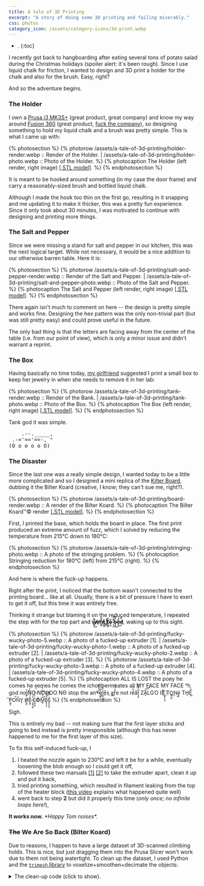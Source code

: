 ```yaml
---
title: A tale of 3D Printing
excerpt: "A story of doing some 3D printing and failing miserably."
css: photos
category_icon: /assets/category-icons/3d-print.webp
---
```


- .
{:toc}

I recently got back to hangboarding after eating several tons of potato salad during the Christmas holidays (spoiler alert: it's been rough).
Since I use liquid chalk for friction, I wanted to design and 3D print a holder for the chalk and also for the brush.
Easy, right?

And so the adventure begins.


### The Holder

I own a [Prusa i3 MK3S+](https://www.prusa3d.com/category/original-prusa-i3-mk3s/) (great product, great company) and know my way around [Fusion 360](https://www.autodesk.com/products/fusion-360/free-trial) (great product, [fuck the company](https://hackaday.com/2022/08/12/local-simulation-feature-to-be-removed-from-all-autodesk-fusion-360-versions/)), so designing something to hold my liquid chalk and a brush was pretty simple.
This is what I came up with:

{% photosection %}
  {% photorow /assets/a-tale-of-3d-printing/holder-render.webp :: Render of the Holder. | /assets/a-tale-of-3d-printing/holder-photo.webp :: Photo of the Holder. %}
  {% photocaption The Holder (left render, right image) <a href="/assets/a-tale-of-3d-printing/holder.zip">[.STL model]</a>. %}
{% endphotosection %}

It is meant to be hooked around something (in my case the door frame) and carry a reasonably-sized brush and bottled liquid chalk.

Although I made the hook too thin on the first go, resulting in it snapping and me updating it to make it thicker, this was a pretty fun experience.
Since it only took about 30 minutes, I was motivated to continue with designing and printing more things.


### The Salt and Pepper

Since we were missing a stand for salt and pepper in our kitchen, this was the next logical target.
While not necessary, it would be a nice addition to our otherwise barren table.
Here it is:

{% photosection %}
  {% photorow /assets/a-tale-of-3d-printing/salt-and-pepper-render.webp :: Render of the Salt and Pepper. | /assets/a-tale-of-3d-printing/salt-and-pepper-photo.webp :: Photo of the Salt and Pepper. %}
  {% photocaption The Salt and Pepper (left render, right image) <a href="/assets/a-tale-of-3d-printing/salt-and-pepper.zip">[.STL model]</a>. %}
{% endphotosection %}

There again isn't much to comment on here -- the design is pretty simple and works fine.
Designing the hex pattern was the only non-trivial part (but was still pretty easy) and could prove useful in the future.

The only bad thing is that the letters are facing away from the center of the table (i.e. from our point of view), which is only a minor issue and didn't warrant a reprint.

### The Box

Having basically no time today, <a class='secret' href='/assets/kacka.webp'>my girlfriend</a> suggested I print a small box to keep her jewelry in when she needs to remove it in her lab:

{% photosection %}
  {% photorow /assets/a-tale-of-3d-printing/tank-render.webp :: Render of the Bank. | /assets/a-tale-of-3d-printing/tank-photo.webp :: Photo of the Box. %}
  {% photocaption The Box (left render, right image) <a href="/assets/a-tale-of-3d-printing/tank.zip">[.STL model]</a>. %}
{% endphotosection %}

Tank god it was simple.

<pre class="vanilla">
    .--._____,
 .-='=='==-, "
(O_o_o_o_o_O)
</pre>


### The Disaster

Since the last one was a really simple design, I wanted today to be a little more complicated and so I designed a mini replica of the [Kilter Board](https://settercloset.com/pages/the-kilter-board), dubbing it the Bilter Koard (creative, I know; they can't sue me, right?).

{% photosection %}
  {% photorow /assets/a-tale-of-3d-printing/board-render.webp :: A render of the Bilter Koard. %}
  {% photocaption The Bilter Koard™© render <a href="/assets/a-tale-of-3d-printing/board.zip">[.STL model]</a>. %}
{% endphotosection %}

First, I printed the base, which holds the board in place.
The first print produced an extreme amount of fuzz, which I solved by reducing the temperature from 215°C down to 180°C:

{% photosection %}
  {% photorow /assets/a-tale-of-3d-printing/stringing-photo.webp :: A photo of the stringing problem. %}
  {% photocaption Stringing reduction for 180°C (left) from 215°C (right). %}
{% endphotosection %}

And here is where the fuck-up happens.

Right after the print, I noticed that the bottom wasn't connected to the printing board... like at all.
Usually, there is a bit of pressure I have to exert to get it off, but this time it was entirely free.

Thinking it strange but blaming it on the reduced temperature, I repeated the step with for the top part and **w̸͇̱̑̃͜e̴̛̜n̸͍̳̐͊͑t̷̳̰̗͗ ̸̡̼̔̽t̸͖̭͖̽̄o̴͕̰͒ ̴̦̜̪͂̈́͝b̴̘̥̒̀͜ȅ̴̗́͛͜d̵̜̀̑̍**, waking up to this sight.


{% photosection %}
  {% photorow /assets/a-tale-of-3d-printing/fucky-wucky-photo-5.webp :: A photo of a fucked-up extruder [1]. | /assets/a-tale-of-3d-printing/fucky-wucky-photo-1.webp :: A photo of a fucked-up extruder [2]. | /assets/a-tale-of-3d-printing/fucky-wucky-photo-2.webp :: A photo of a fucked-up extruder [3]. %}
  {% photorow /assets/a-tale-of-3d-printing/fucky-wucky-photo-3.webp :: A photo of a fucked-up extruder [4]. | /assets/a-tale-of-3d-printing/fucky-wucky-photo-4.webp :: A photo of a fucked-up extruder [5]. %}
  {% photocaption ALL I​S LOST the pon̷y he comes he c̶̮omes he comes the ich​or permeates all MY FACE MY FACE ᵒh god no NO NOO̼O​O NΘ stop the an​*̶͑̾̾​̅ͫ͏̙̤g͇̫͛͆̾ͫ̑͆l͖͉̗̩̳̟̍ͫͥͨe̠̅s ͎a̧͈͖r̽̾̈́͒͑e n​ot rè̑ͧ̌aͨl̘̝̙̃ͤ͂̾̆ ZA̡͊͠͝LGΌ ISͮ̂҉̯͈͕̹̘̱ TO͇̹̺ͅƝ̴ȳ̳ TH̘Ë͖́̉ ͠P̯͍̭O̚​N̐Y̡ H̸̡̪̯ͨ͊̽̅̾̎Ȩ̬̩̾͛ͪ̈́̀́͘ ̶̧̨̱̹̭̯ͧ̾ͬC̷̙̲̝͖ͭ̏ͥͮ͟Oͮ͏̮̪̝͍M̲̖͊̒ͪͩͬ̚̚͜Ȇ̴̟̟͙̞ͩ͌͝S̨̥̫͎̭ͯ̿̔̀ͅ %}
{% endphotosection %}

Sigh.

This is entirely my bad -- not making sure that the first layer sticks and going to bed instead is pretty irresponsible (although this has never happened to me for the first layer of this size).

To fix this self-induced fuck-up, I
1. I heated the nozzle again to 230°C and left it be for a while, eventually loosening the blob enough so I could get it off,
2. followed these two manuals [[1]](https://help.prusa3d.com/guide/2a-mk3s-extruder-disassembly_188397) [[2]](https://help.prusa3d.com/guide/2b-mk3s-extruder-disassembly_181561) to take the extruder apart, clean it up and put it back,
3. tried printing something, which resulted in filament leaking from the top of the heater block ([this video](https://www.youtube.com/watch?v=OzRAVkXjw3I) explains what happened quite well)
4. went back to step **2** but did it properly this time (_only once; no infinite loops here!_),

**It works now.** _\*Happy Tom noises\*._

### ~~The~~ We Are So Back (Bilter Koard)

Due to reasons, I happen to have a large dataset of 3D-scanned climbing holds.
This is nice, but just dragging them into the Prusa Slicer won't work due to them not being watertight.
To clean up the dataset, I used Python and the [`trimesh` library](https://trimesh.org/) to voxelize+smoothen+decimate the objects:

<details closed>
	<summary>The clean-up code (click to show).</summary>
	<div markdown="1">
```py
"""Must be run from the folder with the hold files!"""

import trimesh
import trimesh.voxel.creation
from pathlib import Path


RESOLUTION = 0.001
FACE_COUNT = 10_000


# Convert all object files in the current directory
for file in Path(".").iterdir():
    if file.suffix != ".obj":
        continue

    print(f"Voxelizing {file}...", end=" ", flush=True)

    # Voxelize
    mesh = trimesh.load(file)
    mesh = trimesh.voxel.creation.voxelize(mesh, RESOLUTION).fill().marching_cubes

    # Smoothen (we're not playing Minecraft)
    smoothened = trimesh.smoothing.filter_laplacian(mesh)

    # Decimate so it's of reasonable size
    decimated = smoothened.simplify_quadric_decimation(FACE_COUNT)

    trimesh.exchange.export.export_mesh(decimated, f"voxelized_{file.with_suffix('.stl').name}")
    print("done!", flush=True)
```
</div>
</details>

{% photosection %}
  {% photorow /assets/a-tale-of-3d-printing/holds.webp :: Photo of the holds. %}
  {% photocaption The Holds <a href="/assets/a-tale-of-3d-printing/holds.zip">[.STL models]</a>. %}
{% endphotosection %}

The board design isn't anything too exciting -- it consists of the board the holds attach to, bottom part that holds the board in place and two stick on each that hold it at the desired angle (35°/45°/55°).

{% photosection %}
  {% photorow /assets/a-tale-of-3d-printing/board-photo.webp :: A photo of the board, along with a sample route. | /assets/a-tale-of-3d-printing/board-parts.webp :: A photo of the parts of the board, along with a sample route. %}
  {% photocaption The Bilter Koard™© (left assembled, right disassembled) <a href="/assets/a-tale-of-3d-printing/board.zip">[.STL model]</a>. %}
{% endphotosection %}

To attach the holds to the board, I made sure to bevel the holes so I can use M3.5 screws superglued to the holds.
I experimented with printing thin plastic sticks so the build would be plastic-only (no extra parts) but it didn't work super well.

{% photosection %}
  {% photorow /assets/a-tale-of-3d-printing/screws-1.webp :: Photo of how the screws are done [1]. | /assets/a-tale-of-3d-printing/screws-2.webp :: Photo of how the screws are done [2]. %}
  {% photocaption How the screws are superglued to the holds (left) and connected to the board (right). %}
{% endphotosection %}

I'm happy with how it turned out but what I would really like is to make the holds' first few layers semi-transparent, put individually addressable RPi-controlled LEDs behind it, add a servo or two and make a proper Kilter Board miniature.
That would, however, turn it from something made in ~4 hours to a summer project so maybe some other time.

### The Conclusion
Knowing basic CAD and owning a 3D printer is a truly potent combination.
It's very satisfying to be able to think of something cool and actually be able to design and create it.

It also comes with its own set of issues (if you're not being really careful) and it can be truly frustrating to spend 2 hours taking apart/putting back the extruder, only to have to do it all over again because you did something wrong at some point in the process.

My hope with writing this article is that you either don't know much CAD/3D printing and found it interesting, or you know it and found it funny (I'm much more motivated than skilled).
